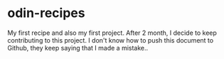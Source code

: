 # odin-recipes
My first recipe and also my first project.
After 2 month, I decide to keep contributing to this project. 
I don't know how to push this document to Github, they keep saying that I made a mistake..